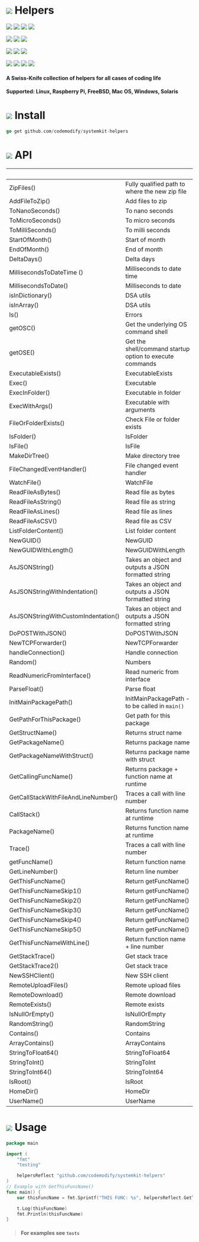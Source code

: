 # ![](https://fonts.gstatic.com/s/i/materialicons/bookmarks/v4/24px.svg) Helpers
[![](https://img.shields.io/github/v/release/codemodify/systemkit-helpers?style=flat-square)](https://github.com/codemodify/systemkit-helpers/releases/latest)
![](https://img.shields.io/github/languages/code-size/codemodify/systemkit-helpers?style=flat-square)
![](https://img.shields.io/github/last-commit/codemodify/systemkit-helpers?style=flat-square)
[![](https://img.shields.io/badge/license-0--license-brightgreen?style=flat-square)](https://github.com/codemodify/TheFreeLicense)

![](https://img.shields.io/github/workflow/status/codemodify/systemkit-helpers/qa?style=flat-square)
![](https://img.shields.io/github/issues/codemodify/systemkit-helpers?style=flat-square)
[![](https://goreportcard.com/badge/github.com/codemodify/systemkit-helpers?style=flat-square)](https://goreportcard.com/report/github.com/codemodify/systemkit-helpers)

[![](https://img.shields.io/badge/godoc-reference-brightgreen?style=flat-square)](https://godoc.org/github.com/codemodify/systemkit-helpers)
![](https://img.shields.io/badge/PRs-welcome-brightgreen.svg?style=flat-square)
![](https://img.shields.io/gitter/room/codemodify/systemkit-helpers?style=flat-square)

![](https://img.shields.io/github/contributors/codemodify/systemkit-helpers?style=flat-square)
![](https://img.shields.io/github/stars/codemodify/systemkit-helpers?style=flat-square)
![](https://img.shields.io/github/watchers/codemodify/systemkit-helpers?style=flat-square)
![](https://img.shields.io/github/forks/codemodify/systemkit-helpers?style=flat-square)


#### A Swiss-Knife collection of helpers for all cases of coding life
#### Supported: Linux, Raspberry Pi, FreeBSD, Mac OS, Windows, Solaris

# ![](https://fonts.gstatic.com/s/i/materialicons/bookmarks/v4/24px.svg) Install
```go
go get github.com/codemodify/systemkit-helpers
```
# ![](https://fonts.gstatic.com/s/i/materialicons/bookmarks/v4/24px.svg) API

&nbsp;																| &nbsp;
---     															| ---
ZipFiles() | Fully qualified path to where the new zip file
AddFileToZip() | Add files to zip
ToNanoSeconds() | To nano seconds
ToMicroSeconds() | To micro seconds
ToMilliSeconds() | To milli seconds
StartOfMonth() | Start of month
EndOfMonth() | End of month
DeltaDays() | Delta days
MillisecondsToDateTime () | Milliseconds to date time
MillisecondsToDate() | Milliseconds to date
isInDictionary() | DSA utils
isInArray() | DSA utils
Is() | Errors
getOSC() | Get the underlying OS command shell
getOSE() | Get the shell/command startup option to execute commands
ExecutableExists() | ExecutableExists
Exec() | Executable
ExecInFolder() | Executable in folder
ExecWithArgs() | Executable with arguments
FileOrFolderExists() | Check File or folder exists
IsFolder() | IsFolder
IsFile() | IsFile
MakeDirTree() | Make directory tree
FileChangedEventHandler() | File changed event handler
WatchFile() | WatchFile
ReadFileAsBytes() | Read file as bytes
ReadFileAsString() | Read file as string
ReadFileAsLines() | Read file as lines
ReadFileAsCSV() | Read file as CSV
ListFolderContent() | List folder content
NewGUID() | NewGUID
NewGUIDWithLength() | NewGUIDWithLength
AsJSONString() | Takes an object and outputs a JSON formatted string
AsJSONStringWithIndentation() | Takes an object and outputs a JSON formatted string
AsJSONStringWithCustomIndentation() | Takes an object and outputs a JSON formatted string
DoPOSTWithJSON() | DoPOSTWithJSON
NewTCPForwarder() | NewTCPForwarder
handleConnection() | Handle connection
Random() | Numbers
ReadNumericFromInterface() | Read numeric from interface
ParseFloat() | Parse float
InitMainPackagePath() | InitMainPackagePath - to be called in `main()`
GetPathForThisPackage() | Get path for this package
GetStructName() | Returns struct name
GetPackageName() | Returns package name
GetPackageNameWithStruct() | Returns package name with struct
GetCallingFuncName() | Returns package + function name at runtime
GetCallStackWithFileAndLineNumber() | Traces a call with line number
CallStack() | Returns function name at runtime
PackageName() | Returns function name at runtime
Trace() | Traces a call with line number
getFuncName() | Return function name
GetLineNumber() | Return line number
GetThisFuncName() | Return getFuncName()
GetThisFuncNameSkip1() | Return getFuncName()
GetThisFuncNameSkip2() | Return getFuncName()
GetThisFuncNameSkip3() | Return getFuncName()
GetThisFuncNameSkip4() | Return getFuncName()
GetThisFuncNameSkip5() | Return getFuncName()
GetThisFuncNameWithLine() | Return function name + line number
GetStackTrace() | Get stack trace
GetStackTrace2() | Get stack trace
NewSSHClient() | New SSH client
RemoteUploadFiles() | Remote upload files
RemoteDownload() | Remote download
RemoteExists() | Remote exists
IsNullOrEmpty() | IsNullOrEmpty
RandomString() | RandomString
Contains() | Contains
ArrayContains() |  ArrayContains
StringToFloat64() |  StringToFloat64
StringToInt() |  StringToInt
StringToInt64() |  StringToInt64
IsRoot() | IsRoot
HomeDir() | HomeDir
UserName() | UserName


# ![](https://fonts.gstatic.com/s/i/materialicons/bookmarks/v4/24px.svg) Usage
```go
package main

import (
	"fmt"
	"testing"

	helpersReflect "github.com/codemodify/systemkit-helpers"
)
// Example with GetThisFuncName()
func main() {
	var thisFuncName = fmt.Sprintf("THIS FUNC: %s", helpersReflect.GetThisFuncName())

	t.Log(thisFuncName)
	fmt.Println(thisFuncName)
}
```
> #### For examples see `tests` 